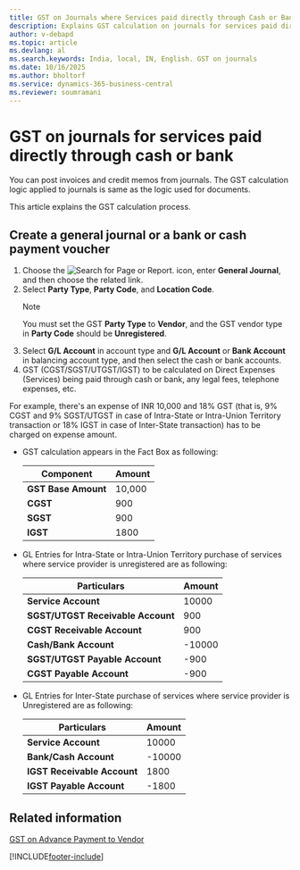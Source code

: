 ```yaml
---
title: GST on Journals where Services paid directly through Cash or Bank
description: Explains GST calculation on journals for services paid directly via cash or bank in Business Central India localization.
author: v-debapd
ms.topic: article
ms.devlang: al
ms.search.keywords: India, local, IN, English. GST on journals
ms.date: 10/16/2025
ms.author: bholtorf
ms.service: dynamics-365-business-central
ms.reviewer: soumramani
---
```


# GST on journals for services paid directly through cash or bank

You can post invoices and credit memos from journals. The GST calculation logic applied to journals is same as the logic used for documents.

This article explains the GST calculation process.

## Create a general journal or a bank or cash payment voucher

1. Choose the ![Search for Page or Report.](image/search_small.png "Search for Page or Report icon") icon, enter **General Journal**, and then choose the related link.
1. Select **Party Type**, **Party Code**, and **Location Code**.
   > [!NOTE]
   > You must set the GST **Party Type** to **Vendor**, and the GST vendor type in **Party Code** should be **Unregistered**.
1. Select **G/L Account** in account type and **G/L Account** or **Bank Account** in balancing account type, and then select the cash or bank accounts.
1. GST (CGST/SGST/UTGST/IGST) to be calculated on Direct Expenses (Services) being paid through cash or bank, any legal fees, telephone expenses, etc.

For example, there's an expense of INR 10,000 and 18% GST (that is, 9% CGST and 9% SGST/UTGST in case of Intra-State or Intra-Union Territory transaction or 18% IGST in case of Inter-State transaction) has to be charged on expense amount.

- GST calculation appears in the Fact Box as following:

  |Component|Amount|
  |----------------------------------|---------------------------------------|  
  |**GST Base Amount**|10,000|  
  |**CGST**|900|  
  |**SGST**|900|
  |**IGST**|1800|

- GL Entries for Intra-State or Intra-Union Territory purchase of services where service provider is unregistered are as following:

  |Particulars|Amount|
  |----------------------------------|---------------------------------------|  
  |**Service Account**|10000|  
  |**SGST/UTGST Receivable Account**|900|  
  |**CGST Receivable Account**|900|
  |**Cash/Bank Account**|-10000|
  |**SGST/UTGST Payable Account**|-900|
  |**CGST Payable Account**|-900|

- GL Entries for Inter-State purchase of services where service provider is Unregistered are as following:
  
  |Particulars|Amount|
  |---------|------|  
  |**Service Account**|10000|  
  |**Bank/Cash Account** | -10000|  
  |**IGST Receivable Account**|1800|
  |**IGST Payable Account** |-1800|

<!--- GL Entries for Intra-state purchase of services where service provider is registered are as following:

    |Particulars|Amount|
    |----------------------------------|---------------------------------------|  
    |**Service Account**|10000|
    |**CGST Receivable Account**|900|
    |**SGST/UTGST Receivable Account**|900|
    |**Cash/Bank Account**|-11800|  

> [!TIP]
> In case of Inter-State purchase of services IGST is applicable.-->

## Related information

[GST on Advance Payment to Vendor](GST-GST-on-Advance-Payment-made-to-Vendor.md)

[!INCLUDE[footer-include](../../includes/footer-banner.md)]
